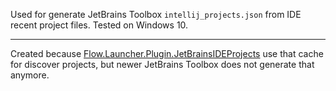 Used for generate JetBrains Toolbox `intellij_projects.json` from IDE recent project files. Tested on Windows 10.

---

Created because [Flow.Launcher.Plugin.JetBrainsIDEProjects](https://github.com/kenty02/Flow.Launcher.Plugin.JetBrainsIDEProjects) use that cache for discover projects, but newer JetBrains Toolbox does not generate that anymore.
